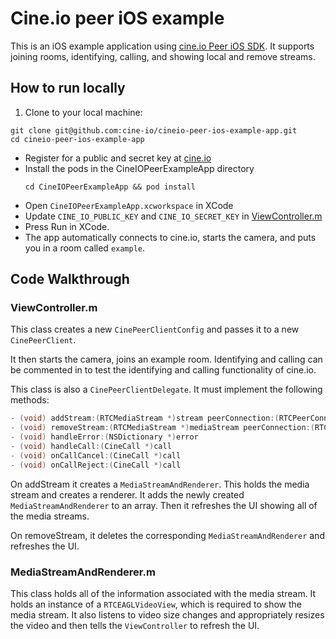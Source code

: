 # Cine.io peer iOS example

This is an iOS example application using [cine.io Peer iOS SDK][cineio-peer-ios]. It supports joining rooms, identifying, calling, and showing local and remove streams.

## How to run locally
1. Clone to your local machine:

  ```
  git clone git@github.com:cine-io/cineio-peer-ios-example-app.git
  cd cineio-peer-ios-example-app
  ```
* Register for a public and secret key at [cine.io][cine-io]
* Install the pods in the CineIOPeerExampleApp directory
  ```shell
  cd CineIOPeerExampleApp && pod install
  ```
* Open `CineIOPeerExampleApp.xcworkspace` in XCode
* Update `CINE_IO_PUBLIC_KEY` and `CINE_IO_SECRET_KEY` in [ViewController.m][public-key]
* Press Run in XCode.
* The app automatically connects to cine.io, starts the camera, and puts you in a room called `example`.

## Code Walkthrough

### ViewController.m

This class creates a new `CinePeerClientConfig` and passes it to a new `CinePeerClient`.

It then starts the camera, joins an example room. Identifying and calling can be commented in to test the identifying and calling functionality of cine.io.

This class is also a `CinePeerClientDelegate`. It must implement the following methods:
```objective-c
- (void) addStream:(RTCMediaStream *)stream peerConnection:(RTCPeerConnection *)peerConnection local:(BOOL)local
- (void) removeStream:(RTCMediaStream *)mediaStream peerConnection:(RTCPeerConnection *)peerConnection local:(BOOL)local;
- (void) handleError:(NSDictionary *)error
- (void) handleCall:(CineCall *)call
- (void) onCallCancel:(CineCall *)call
- (void) onCallReject:(CineCall *)call
```

On addStream it creates a `MediaStreamAndRenderer`. This holds the media stream and creates a renderer. It adds the newly created `MediaStreamAndRenderer` to an array. Then it refreshes the UI showing all of the media streams.

On removeStream, it deletes the corresponding `MediaStreamAndRenderer` and refreshes the UI.

### MediaStreamAndRenderer.m

This class holds all of the information associated with the media stream. It holds an instance of a `RTCEAGLVideoView`, which is required to show the media stream. It also listens to video size changes and appropriately resizes the video and then tells the `ViewController` to refresh the UI.

<!-- external links -->
[cine-io]:https://www.cine.io/
[cineio-peer]:https://www.cine.io/products/peer
[cineio-peer-ios]:https://github.com/cine-io/cineio-peer-ios
[public-key]:CineIOPeerExampleApp/CineIOPeerExampleApp/ViewController.m
